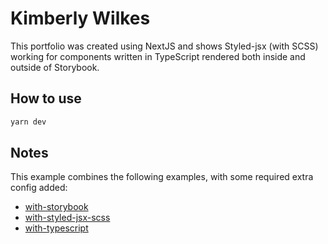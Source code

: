 # Kimberly Wilkes

This portfolio was created using NextJS and shows Styled-jsx (with SCSS) working for components written in TypeScript rendered both inside and outside of Storybook.

## How to use
```bash
yarn dev
```

## Notes

This example combines the following examples, with some required extra config added:

- [with-storybook](https://github.com/vercel/next.js/tree/canary/examples/with-storybook)
- [with-styled-jsx-scss](https://github.com/vercel/next.js/tree/canary/examples/with-styled-jsx-scss)
- [with-typescript](https://github.com/vercel/next.js/tree/canary/examples/with-typescript)
